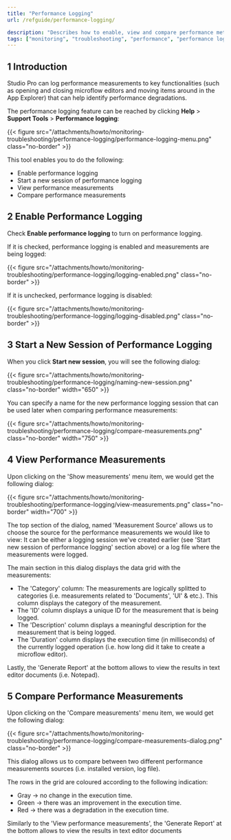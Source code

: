```yaml
---
title: "Performance Logging"
url: /refguide/performance-logging/

description: "Describes how to enable, view and compare performance metrics to key functionalities in Studio Pro."
tags: ["monitoring", "troubleshooting", "performance", "performance logging"]
---
```


## 1 Introduction

Studio Pro can log performance measurements to key functionalities (such as opening and closing microflow editors and moving items around in the App Explorer) that can help identify performance degradations.

The performance logging feature can be reached by clicking **Help** > **Support Tools** > **Performance logging**:

{{< figure src="/attachments/howto/monitoring-troubleshooting/performance-logging/performance-logging-menu.png" class="no-border" >}}

This tool enables you to do the following:

* Enable performance logging
* Start a new session of performance logging
* View performance measurements
* Compare performance measurements

## 2 Enable Performance Logging

Check **Enable performance logging** to turn on performance logging.

If it is checked, performance logging is enabled and measurements are being logged:

{{< figure src="/attachments/howto/monitoring-troubleshooting/performance-logging/logging-enabled.png" class="no-border" >}}

If it is unchecked, performance logging is disabled:

{{< figure src="/attachments/howto/monitoring-troubleshooting/performance-logging/logging-disabled.png" class="no-border" >}}

## 3 Start a New Session of Performance Logging

When you click **Start new session**, you will see the following dialog:

{{< figure src="/attachments/howto/monitoring-troubleshooting/performance-logging/naming-new-session.png" class="no-border" width="650" >}}

You can specify a name for the new performance logging session that can be used later when comparing performance measurements:

{{< figure src="/attachments/howto/monitoring-troubleshooting/performance-logging/compare-measurements.png" class="no-border" width="750" >}}

## 4 View Performance Measurements

Upon clicking on the 'Show measurements' menu item, we would get the following dialog:

{{< figure src="/attachments/howto/monitoring-troubleshooting/performance-logging/view-measurements.png" class="no-border" width="700" >}}

The top section of the dialog, named 'Measurement Source' allows us to choose the source for the performance measurements we would like to view: It can be either a logging session we've created earlier (see 'Start new session of performance logging' section above) or a log file where the measurements were logged.

The main section in this dialog displays the data grid with the measurements:

* The 'Category' column: The measurements are logically splitted to categories (i.e. measurements related to 'Documents', 'UI' & etc.). This column displays the category of the measurement.
* The 'ID' column displays a unique ID for the measurement that is being logged.
* The 'Description' column displays a meaningful description for the measurement that is being logged.
* The 'Duration' column displays the execution time (in milliseconds) of the currently logged operation (i.e. how long did it take to create a microflow editor).

Lastly, the 'Generate Report' at the bottom allows to view the results in text editor documents (i.e. Notepad).

## 5 Compare Performance Measurements

Upon clicking on the 'Compare measurements' menu item, we would get the following dialog:

{{< figure src="/attachments/howto/monitoring-troubleshooting/performance-logging/compare-measurements-dialog.png" class="no-border" >}}

This dialog allows us to compare between two different performance measurements sources (i.e. installed version, log file).

The rows in the grid are coloured according to the following indication:
* Gray -> no change in the execution time.
* Green -> there was an improvement in the execution time.
* Red -> there was a degradation in the execution time.

Similarly to the 'View performance measurements', the 'Generate Report' at the bottom allows to view the results in text editor documents 
